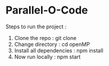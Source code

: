 # Parallel-O-Code
Steps to run the project :

1. Clone the repo : git clone 
2. Change directory : cd openMP
3. Install all dependencies : npm install
4. Now run locally : npm start
